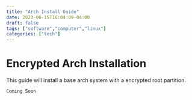 ```yaml
---
title: "Arch Install Guide"
date: 2023-06-15T16:04:09-04:00
draft: false
tags: ["software","computer","linux"]
categories: ["tech"]
---
```


# Encrypted Arch Installation

This guide will install a base arch system with a encrypted root partition.

```
Coming Soon
```


